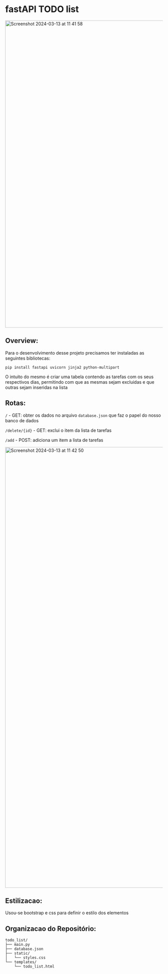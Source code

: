# fastAPI TODO list 

<img width="980" alt="Screenshot 2024-03-13 at 11 41 58" src="https://github.com/NaraGuimma/fastAPI_todo_list/assets/60903424/d099b7b9-2829-4761-a330-898a442788d7">


## Overview:
Para o desenvolvimento desse projeto precisamos ter instaladas as seguintes bibliotecas:

`pip install fastapi uvicorn jinja2 python-multipart`

O intuito do mesmo é criar uma tabela contendo as tarefas com os seus respectivos dias, permitindo com que as mesmas sejam excluidas e que outras sejam inseridas na lista

## Rotas:

`/` - GET: obter os dados no arquivo `database.json` que faz o papel do nosso banco de dados 

`/delete/{id}` - GET: exclui o item da lista de tarefas

`/add` - POST: adiciona um item a lista de tarefas 

<img width="1406" alt="Screenshot 2024-03-13 at 11 42 50" src="https://github.com/NaraGuimma/fastAPI_todo_list/assets/60903424/bbee451b-b102-432d-8d21-1ebadc10e3cb">

## Estilizacao:

Usou-se bootstrap e css para definir o estilo dos elementos

## Organizacao do Repositório:

```
todo_list/
├── main.py
├── database.json
├── static/
│   └── styles.css
└── templates/
    └── todo_list.html

```
